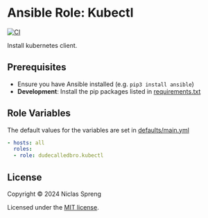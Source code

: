 # Ansible Role: Kubectl

[![CI](https://github.com/DudeCalledBro/ansible-role-kubectl/actions/workflows/molecule.yml/badge.svg)](https://github.com/DudeCalledBro/ansible-role-kubectl/actions/workflows/molecule.yml)

Install kubernetes client.

## Prerequisites

- Ensure you have Ansible installed (e.g. `pip3 install ansible`)
- **Development**: Install the pip packages listed in [requirements.txt](requirements.txt)

## Role Variables

The default values for the variables are set in [defaults/main.yml](defaults/main.yml)

```yaml
- hosts: all
  roles:
  - role: dudecalledbro.kubectl
```

## License

Copyright © 2024 Niclas Spreng

Licensed under the [MIT license](LICENSE).
